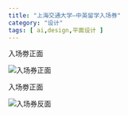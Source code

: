 ```yaml
---
title: "上海交通大学–中英留学入场券"
category: "设计"
tags: [ ai,design,平面设计 ]
---
```

入场劵正面

<img title="入场券正面" src="http://acking.github.io/writing/file/upload-img/rcj01.jpg" data-original="http://acking.github.io/writing/file/upload-img/rcj01.jpg" style="display: inline;">

入场劵正面

<img title="入场券反面" src="http://acking.github.io/writing/file/upload-img/rcj02.jpg" data-original="http://acking.github.io/writing/file/upload-img/rcj02.jpg" style="display: inline;">